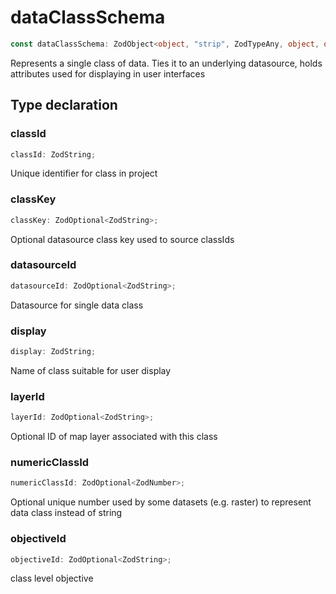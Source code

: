 # dataClassSchema

```ts
const dataClassSchema: ZodObject<object, "strip", ZodTypeAny, object, object>;
```

Represents a single class of data. Ties it to an underlying datasource, holds attributes used for displaying in user interfaces

## Type declaration

### classId

```ts
classId: ZodString;
```

Unique identifier for class in project

### classKey

```ts
classKey: ZodOptional<ZodString>;
```

Optional datasource class key used to source classIds

### datasourceId

```ts
datasourceId: ZodOptional<ZodString>;
```

Datasource for single data class

### display

```ts
display: ZodString;
```

Name of class suitable for user display

### layerId

```ts
layerId: ZodOptional<ZodString>;
```

Optional ID of map layer associated with this class

### numericClassId

```ts
numericClassId: ZodOptional<ZodNumber>;
```

Optional unique number used by some datasets (e.g. raster) to represent data class instead of string

### objectiveId

```ts
objectiveId: ZodOptional<ZodString>;
```

class level objective
